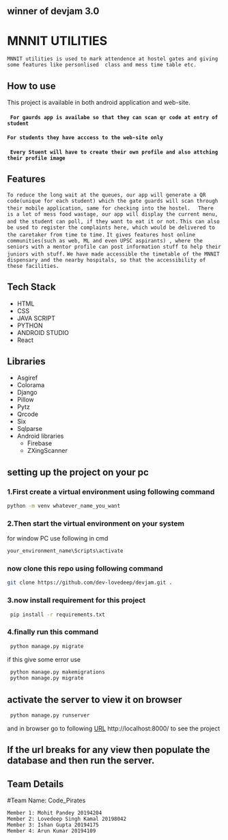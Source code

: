 ## winner of devjam 3.0

# MNNIT UTILITIES 
```
MNNIT utilities is used to mark attendence at hostel gates and giving some features like personlised  class and mess time table etc.
```


## How to use

This project is available in both android application and web-site.
#### ``` For gaurds app is availabe so that they can scan qr code at entry of student```
#### ``` For students they have acccess to the web-site only ```
#### ``` Every Stuent will have to create their own profile and also attching their profile image```

## Features

```To reduce the long wait at the queues, our app will generate a QR code(unique for each student) which the gate guards will scan through their mobile application, same for checking into the hostel. ```
``` There is a lot of mess food wastage, our app will display the current menu, and the student can poll, if they want to eat it or not.```
```This can also be used to register the complaints here, which would be delivered to the caretaker from time to time.```
```It gives features host online communities(such as web, ML and even UPSC aspirants) , where the seniors with a mentor profile can post information stuff to help their juniors with stuff.```
```We have made accessible the timetable of the MNNIT dispensary and the nearby hospitals, so that the accessibility of these facilities.```


## Tech Stack
* HTML
* CSS
* JAVA SCRIPT
* PYTHON
* ANDROID STUDIO 
* React

## Libraries
* Asgiref
* Colorama
* Django
* Pillow
* Pytz
* Qrcode
* Six
* Sqlparse
* Android libraries
    *  Firebase
    *  ZXingScanner


## setting up the project on your pc
### 1.First create a virtual environment using following command

```bash
python -m venv whatever_name_you_want
```
### 2.Then start the virtual environment on your system
for window PC use following in cmd


```bash
your_environment_name\Scripts\activate
```
### now clone this repo using following command

```bash
git clone https://github.com/dev-lovedeep/devjam.git .
```
### 3.now install requirement for this project

```bash
 pip install -r requirements.txt
```
### 4.finally run this command 

```bash
 python manage.py migrate
```
if this give some error use 
```bash
 python manage.py makemigrations
 python manage.py migrate
```

## activate the server to view it on browser
```bash
 python manage.py runserver
```
and in browser go to following [URL](http://localhost:8000/) http://localhost:8000/ to see the project


## If the url breaks for any view then populate the database and then run the server.

## Team Details
#Team Name: Code_Pirates
```
Member 1: Mohit Pandey 20194204
Member 2: Lovedeep Singh Kamal 20198042
Member 3: Ishan Gupta 20194175
Member 4: Arun Kumar 20194109

```



